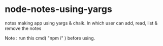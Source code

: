 # node-notes-using-yargs

notes making app using yargs & chalk. In which user can add, read, list & remove the notes

Note : run this cmd( "npm i" ) before using.

